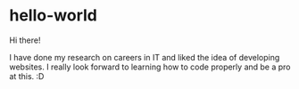 # hello-world

Hi there!

I have done my research on careers in IT and liked the idea of developing websites. I really look forward to learning how to code properly and be a pro at this. :D
